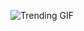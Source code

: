 ![Trending GIF](https://media4.giphy.com/media/v1.Y2lkPThiYjIxNzcyamdzbzZlNGVseWNvdnlvcW1tbXRscWZ5Nm1zM2pya204dmRxemlxeSZlcD12MV9naWZzX3NlYXJjaCZjdD1n/xUPGcEliCc7bETyfO8/giphy.gif)
